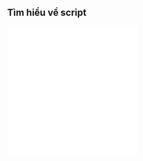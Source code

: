 ## Tìm hiểu về script  

![1.Tìm hiểu về bash shell](./docs/Tim_hieu_ve_bash_shell.md)  
![2.Script cài đặt hệ thống](./docs/Script_cau_hinh_he_thong.md)
